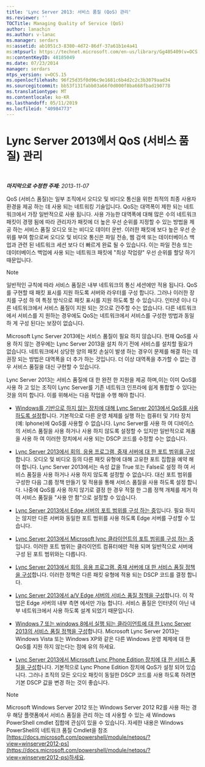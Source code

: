 ```yaml
---
title: 'Lync Server 2013: 서비스 품질 (QoS) 관리'
ms.reviewer: ''
TOCTitle: Managing Quality of Service (QoS)
author: lanachin
ms.author: v-lanac
ms.manager: serdars
ms:assetid: ab1051c3-8380-4d72-86df-37a61b1e4a41
ms:mtpsurl: https://technet.microsoft.com/en-us/library/Gg405409(v=OCS.15)
ms:contentKeyID: 48185049
ms.date: 07/23/2014
manager: serdars
mtps_version: v=OCS.15
ms.openlocfilehash: 96f25d35f0d96c9e1681c6b4d2c2c3b3079aad34
ms.sourcegitcommit: bb53f131fabb03a66f0d000f8ba668fbad190778
ms.translationtype: MT
ms.contentlocale: ko-KR
ms.lasthandoff: 05/11/2019
ms.locfileid: "40984773"
---
```

<div data-xmlns="http://www.w3.org/1999/xhtml">

<div class="topic" data-xmlns="http://www.w3.org/1999/xhtml" data-msxsl="urn:schemas-microsoft-com:xslt" data-cs="http://msdn.microsoft.com/en-us/">

<div data-asp="http://msdn2.microsoft.com/asp">

# <a name="managing-quality-of-service-qos-in-lync-server-2013"></a>Lync Server 2013에서 QoS (서비스 품질) 관리

</div>

<div id="mainSection">

<div id="mainBody">

<span> </span>

_**마지막으로 수정한 주제:** 2013-11-07_

QoS (서비스 품질)는 일부 조직에서 오디오 및 비디오 통신을 위한 최적의 최종 사용자 환경을 제공 하는 데 사용 되는 네트워킹 기술입니다. QoS는 대역폭이 제한 되는 네트워크에서 가장 일반적으로 사용 됩니다. 사용 가능한 대역폭에 대해 많은 수의 네트워크 패킷이 경쟁 됨에 따라 관리자가 패킷에 더 높은 우선 순위를 지정할 수 있는 방법을 제공 하는 서비스 품질 오디오 또는 비디오 데이터 운반. 이러한 패킷에 보다 높은 우선 순위를 부여 함으로써 오디오 및 비디오 통신은 파일 전송, 웹 검색 또는 데이터베이스 백업과 관련 된 네트워크 세션 보다 더 빠르게 완료 될 수 있습니다. 이는 파일 전송 또는 데이터베이스 백업에 사용 되는 네트워크 패킷에 "최상 작업량" 우선 순위를 할당 하기 때문입니다.

<div>


> [!NOTE]  
> 일반적인 규칙에 따라 서비스 품질은 내부 네트워크의 통신 세션에만 적용 됩니다. QoS를 구현할 때 패킷 표시를 지원 하도록 서버와 라우터를 구성 합니다. 그러나 이러한 장치를 구성 하 여 특정 방식으로 패킷 표시를 지원 하도록 할 수 있습니다. 인터넷 이나 다른 네트워크에서 서비스 품질이 지원 되는 것으로 간주할 수는 없습니다. 다른 네트워크에서 서비스를 지 원하는 경우에도 QoS는 네트워크에서 서비스를 구성한 방법과 동일 하 게 구성 된다는 보장이 없습니다.



</div>

Microsoft Lync Server 2013에는 서비스 품질이 필요 하지 않습니다. 현재 QoS를 사용 하지 않는 경우에는 Lync Server 2013을 설치 하기 전에 서비스를 설치할 필요가 없습니다. 네트워크에서 상당한 양의 패킷 손실이 발생 하는 경우이 문제를 해결 하는 데 권장 되는 방법은 대역폭을 더 추가 하는 것입니다. 더 이상 대역폭을 추가할 수 없는 경우 서비스 품질을 대신 구현할 수 있습니다.

Lync Server 2013는 서비스 품질에 대 한 완전 한 지원을 제공 하며,이는 이미 QoS를 사용 하 고 있는 조직이 Lync Server를 기존 네트워크 인프라에 쉽게 통합할 수 있다는 것을 의미 합니다. 이를 위해서는 다음 작업을 수행 해야 합니다.

  - [Windows를 기반으로 하지 않는 장치에 대해 Lync Server 2013에서 QoS를 사용 하도록 설정](lync-server-2013-enabling-qos-for-devices-that-are-not-based-on-windows.md)합니다. 기본적으로 다른 운영 체제를 실행 하는 컴퓨터 및 기타 장치 (예: Iphone)에 QoS를 사용할 수 없습니다. Lync Server를 사용 하 여 디바이스의 서비스 품질을 사용 하거나 사용 하지 않도록 설정할 수 있지만 일반적으로 제품을 사용 하 여 이러한 장치에서 사용 되는 DSCP 코드를 수정할 수는 없습니다.

  - [Lync Server 2013에서 회의, 응용 프로그램, 중재 서버에 대 한 포트 범위를 구성](lync-server-2013-configuring-port-ranges-for-your-conferencing-application-and-mediation-servers.md)합니다. 오디오 및 비디오 등의 다른 패킷 유형에 대해 고유한 포트 집합을 예약 해야 합니다. Lync Server 2013에서는 속성 값을 True 또는 False로 설정 하 여 서비스 품질을 사용 하거나 사용 하지 않도록 설정할 수 없습니다. 대신 포트 범위를 구성한 다음 그룹 정책 만들기 및 적용을 통해 서비스 품질을 사용 하도록 설정 합니다. 나중에 QoS를 사용 하지 않기로 결정 한 경우 적절 한 그룹 정책 개체를 제거 하 여 서비스 품질을 "사용 안 함"으로 설정할 수 있습니다.

  - [Lync Server 2013에서 Edge 서버의 포트 범위를 구성 하는 중](lync-server-2013-configuring-port-ranges-for-your-edge-servers.md)입니다. 필요 하지는 않지만 다른 서버와 동일한 포트 범위를 사용 하도록 Edge 서버를 구성할 수 있습니다.

  - [Lync Server 2013에서 Microsoft lync 클라이언트의 포트 범위를 구성 하는 중](lync-server-2013-configuring-port-ranges-for-your-microsoft-lync-clients.md)입니다. 이러한 포트 범위는 클라이언트 컴퓨터에만 적용 되며 일반적으로 서버에 구성 된 포트 범위와는 다릅니다.

  - [Lync Server 2013에서 회의, 응용 프로그램, 중재 서버에 대 한 서비스 품질 정책을 구성](lync-server-2013-configuring-a-quality-of-service-policy-for-your-conferencing-application-and-mediation-servers.md)합니다. 이러한 정책은 다른 패킷 유형에 적용 되는 DSCP 코드를 결정 합니다.

  - [Lync Server 2013에서 a/V Edge 서버의 서비스 품질 정책을 구성](lync-server-2013-configuring-a-quality-of-service-policy-for-your-a-v-edge-servers.md)합니다. 이 작업은 Edge 서버의 내부 측면 에서만 가능 합니다. 서비스 품질은 인터넷이 아닌 내부 네트워크에서 사용 하도록 설계 되었기 때문입니다.

  - [Windows 7 또는 windows 8에서 실행 되는 클라이언트에 대 한 Lync Server 2013의 서비스 품질 정책을 구성](lync-server-2013-configuring-quality-of-service-policies-for-clients-running-on-windows-7-or-windows-8.md)합니다. Microsoft Lync Server 2013는 Windows Vista 또는 Windows XP와 같은 다른 Windows 운영 체제에 대 한 QoS를 지원 하지 않는다는 점에 유의 하세요.

  - [Lync Server 2013에서 Microsoft Lync Phone Edition 장치에 대 한 서비스 품질을 구성](lync-server-2013-configuring-quality-of-service-on-microsoft-lync-phone-edition-devices.md)합니다. 기본적으로 Lync Phone Edition 장치에 QoS가 설정 되어 있습니다. 그러나 조직의 모든 오디오 패킷이 동일한 DSCP 코드를 사용 하도록 하려면 기본 DSCP 값을 변경 하는 것이 좋습니다.

<div>


> [!NOTE]  
> Microsoft Windows Server 2012 또는 Windows Server 2012 R2를 사용 하는 경우 해당 플랫폼에서 서비스 품질을 관리 하는 데 사용할 수 있는 새 Windows PowerShell cmdlet 집합에 관심이 있을 수 있습니다. 자세한 내용은 Windows PowerShell의 네트워크 품질 Cmdlet을 참조 [https://docs.microsoft.com/powershell/module/netqos/?view=winserver2012-ps](https://docs.microsoft.com/powershell/module/netqos/?view=winserver2012-ps)하세요.



</div>

</div>

<span> </span>

</div>

</div>

</div>

